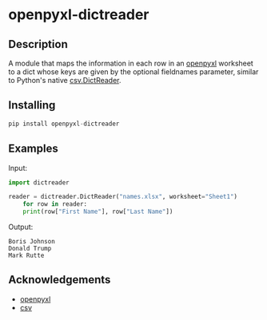 # openpyxl-dictreader

## Description
A module that maps the information in each row in an [openpyxl](https://github.com/chronossc/openpyxl) worksheet to a dict whose keys are given by the optional fieldnames parameter, similar to Python's native [csv.DictReader](https://docs.python.org/3/library/csv.html#csv.DictReader).

## Installing
```python
pip install openpyxl-dictreader
```

## Examples
Input:
```python
import dictreader

reader = dictreader.DictReader("names.xlsx", worksheet="Sheet1")
    for row in reader:
    print(row["First Name"], row["Last Name"])
```

Output:
```
Boris Johnson
Donald Trump
Mark Rutte
```

## Acknowledgements
* [openpyxl](https://github.com/chronossc/openpyxl)
* [csv](https://docs.python.org/3/library/csv.html#csv.DictReader)

